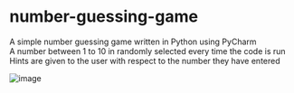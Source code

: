 # number-guessing-game
A simple number guessing game written in Python using PyCharm<br>
A number between 1 to 10 in randomly selected every time the code is run<br>
Hints are given to the user with respect to the number they have entered<br>



![image](https://user-images.githubusercontent.com/110335913/186592751-f5f99f18-f564-4264-980c-5cb401a81518.png)


